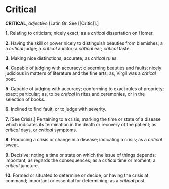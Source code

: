 # Critical

**CRITICAL**, _adjective_ \[Latin Gr. See [[Critic]].\]

**1.** Relating to criticism; nicely exact; as a _critical_ dissertation on Homer.

**2.** Having the skill or power nicely to distinguish beauties from blemishes; a a _critical_ judge; a _critical_ auditor; a _critical_ ear; _critical_ taste.

**3.** Making nice distinctions; accurate; as _critical_ rules.

**4.** Capable of judging with accuracy; discerning beauties and faults; nicely judicious in matters of literature and the fine arts; as, Virgil was a _critical_ poet.

**5.** Capable of judging with accuracy; conforming to exact rules of propriety; exact; particular; as, to be _critical_ in rites and ceremonies, or in the selection of books.

**6.** Inclined to find fault, or to judge with severity.

**7.** \[See Crisis.\] Pertaining to a crisis; marking the time or state of a disease which indicates its termination in the death or recovery of the patient; as _critical_ days, or _critical_ symptoms.

**8.** Producing a crisis or change in a disease; indicating a crisis; as a _critical_ sweat.

**9.** Decisive; noting a time or state on which the issue of things depends; important, as regards the consequences; as a _critical_ time or moment; a _critical_ juncture.

**10.** Formed or situated to determine or decide, or having the crisis at command; important or essential for determining; as a _critical_ post.